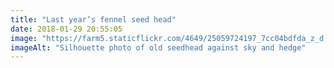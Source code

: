 ```yaml
---
title: "Last year’s fennel seed head"
date: 2018-01-29 20:55:05
image: "https://farm5.staticflickr.com/4649/25059724197_7cc04bdfda_z_d.jpg"
imageAlt: "Silhouette photo of old seedhead against sky and hedge"
---
```

